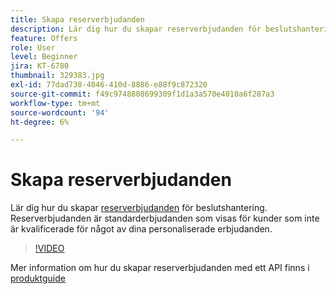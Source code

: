 ```yaml
---
title: Skapa reserverbjudanden
description: Lär dig hur du skapar reserverbjudanden för beslutshantering. Reserverbjudanden har tillhörande regler som hjälper dig att visa dem endast för relevanta kunder.
feature: Offers
role: User
level: Beginner
jira: KT-6780
thumbnail: 329383.jpg
exl-id: 77dad738-4046-410d-8886-e88f9c872320
source-git-commit: f49c9748808699309f1d1a3a570e4010a6f287a3
workflow-type: tm+mt
source-wordcount: '94'
ht-degree: 6%

---
```


# Skapa reserverbjudanden

Lär dig hur du skapar [reserverbjudanden](https://experienceleague.adobe.com/docs/journey-optimizer/using/offer-decisioniong/managing-offers-in-the-offer-library/creating-fallback-offers.html) för beslutshantering. Reserverbjudanden är standarderbjudanden som visas för kunder som inte är kvalificerade för något av dina personaliserade erbjudanden.

>[!VIDEO](https://video.tv.adobe.com/v/329383?quality=12&learn=on)

Mer information om hur du skapar reserverbjudanden med ett API finns i [produktguide](https://experienceleague.adobe.com/docs/journey-optimizer/using/offer-decisioniong/api-reference/offers-api/fallback-offers/create.html)
